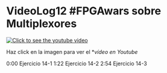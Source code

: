 # VideoLog12 #FPGAwars sobre Multiplexores

[![Click to see the youtube video](https://img.youtube.com/vi/qNmZ7bBAaXc/0.jpg)](https://www.youtube.com/watch?v=qNmZ7bBAaXc&feature=youtu.be)

Haz click en la imagen para ver el **vídeo en Youtube*

0:00 Ejercicio 14-1
1:22 Ejercicio 14-2
2:54 Ejercicio 14-3

